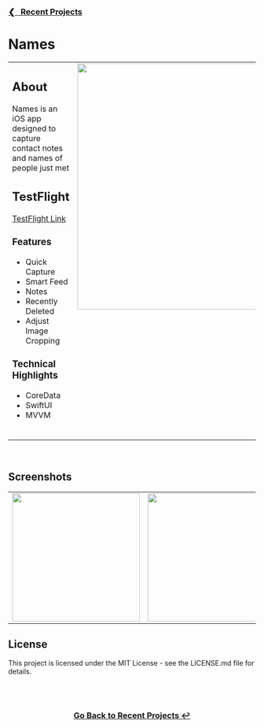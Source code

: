 <h3><a href="https://github.com/ricardonovelot">❮‎‎‎ &nbsp; Recent Projects</a></h3>

<h1>Names</h1>

<table>
<tr>
<td valign="top">

<h2>About</h2>
<p>Names is an iOS app designed to capture contact notes and names of people just met</p>

<h2>TestFlight</h2>
<a href="https://testflight.apple.com/join/NuON0fEq">TestFlight Link</a>
<br>

<h3>Features</h3>
<ul>
<li>Quick Capture</li>
<li>Smart Feed</li>
<li>Notes</li>
<li>Recently Deleted</li>
<li>Adjust Image Cropping</li>
</ul>

<h3>Technical Highlights</h3>
<ul>
<li>CoreData</li>
<li>SwiftUI</li>
<li>MVVM</li>
</ul>
<br>

</td>
<td valign="top">
<img src="https://github.com/user-attachments/assets/41a6a1ac-ee93-4960-a0a9-3ff324aba93d" width="500">
</td>
</tr>
</table>
<br>

<h2>Screenshots</h2>

<table align="center">
<tr>
<td valign="top">
  <img src="https://github.com/user-attachments/assets/0b5728c2-f72d-45d5-9612-476832e0ab61" width="260">
</td>

<td valign="top">
  <img src="https://github.com/user-attachments/assets/b2aa8ddd-cdeb-4d0a-95d5-5ef8df9632d0" width="260">
</td>

<td valign="top">
  <img src="https://github.com/user-attachments/assets/c901dbef-a4f0-4ae5-8eea-2f8d30732288" width="260">
</td>
  
</tr>
</table>

  
<h2>License</h2>
<p>This project is licensed under the MIT License - see the LICENSE.md file for details.</p>
<br>

<br>
<h3 align="center"><a href="https://github.com/ricardonovelot">Go Back to Recent Projects ↩</a></h3>
<br>

